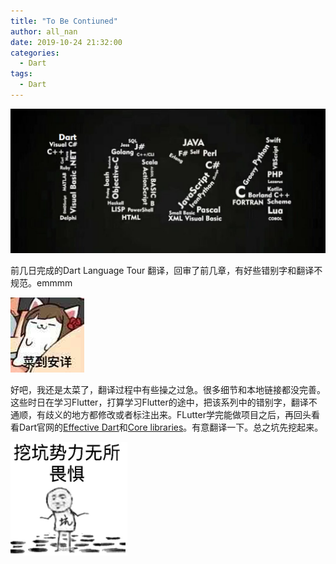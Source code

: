 ```yaml
---
title: "To Be Contiuned"
author: all_nan
date: 2019-10-24 21:32:00
categories:
  - Dart
tags:
  - Dart
---
```


![1024](./res/2019-10-24-21-43-30.png)

前几日完成的Dart Language Tour 翻译，回审了前几章，有好些错别字和翻译不规范。emmmm

![菜的一p](./res/2019-10-24-21-52-40.png)

好吧，我还是太菜了，翻译过程中有些操之过急。很多细节和本地链接都没完善。这些时日在学习Flutter，打算学习Flutter的途中，把该系列中的错别字，翻译不通顺，有歧义的地方都修改或者标注出来。FLutter学完能做项目之后，再回头看看Dart官网的[Effective Dart](https://dart.dev/guides/language/effective-dart)和[Core libraries](https://dart.dev/guides/libraries/library-tour)。有意翻译一下。总之坑先挖起来。

![继续挖坑](./res/2019-10-24-22-07-05.png)
